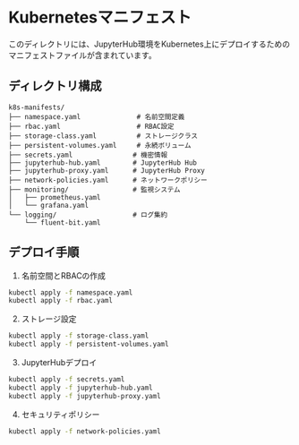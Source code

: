 # Kubernetesマニフェスト

このディレクトリには、JupyterHub環境をKubernetes上にデプロイするためのマニフェストファイルが含まれています。

## ディレクトリ構成

```
k8s-manifests/
├── namespace.yaml              # 名前空間定義
├── rbac.yaml                   # RBAC設定
├── storage-class.yaml          # ストレージクラス
├── persistent-volumes.yaml     # 永続ボリューム
├── secrets.yaml               # 機密情報
├── jupyterhub-hub.yaml        # JupyterHub Hub
├── jupyterhub-proxy.yaml      # JupyterHub Proxy
├── network-policies.yaml      # ネットワークポリシー
├── monitoring/                # 監視システム
│   ├── prometheus.yaml
│   └── grafana.yaml
└── logging/                   # ログ集約
    └── fluent-bit.yaml
```

## デプロイ手順

1. 名前空間とRBACの作成
```bash
kubectl apply -f namespace.yaml
kubectl apply -f rbac.yaml
```

2. ストレージ設定
```bash
kubectl apply -f storage-class.yaml
kubectl apply -f persistent-volumes.yaml
```

3. JupyterHubデプロイ
```bash
kubectl apply -f secrets.yaml
kubectl apply -f jupyterhub-hub.yaml
kubectl apply -f jupyterhub-proxy.yaml
```

4. セキュリティポリシー
```bash
kubectl apply -f network-policies.yaml
```